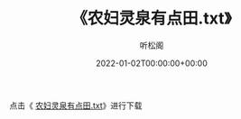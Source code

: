 ﻿---
title:  《农妇灵泉有点田.txt》
date:   2022-01-02T00:00:00+00:00
author: 听松阁
layout: post
permalink: /农妇灵泉有点田/
categories: 小说
tags: [小说]
---

点击《 [农妇灵泉有点田.txt](http://img.660000.xyz/bookstukust/book/bntxt/10/农妇灵泉有点田.txt)》进行下载